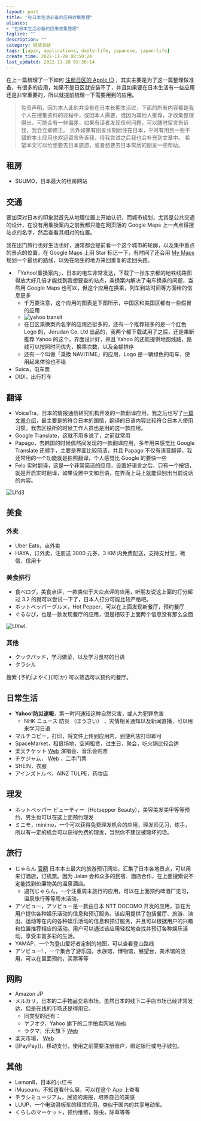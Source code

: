 ```yaml
---
layout: post
title: "在日本生活必备的应用收集整理"
aliases:
- "在日本生活必备的应用收集整理"
tagline: ""
description: ""
category: 经验总结
tags: [japan, applications, daily-life, japanese, japan-life]
create_time: 2022-11-28 08:50:24
last_updated: 2022-11-28 09:36:14
---
```


在上一篇梳理了一下如何 [注册日区的 Apple ID](/post/2022/11/how-to-registr-japan-app-store.html) ，其实主要是为了这一篇整理做准备，有很多的应用，如果不是日区就安装不了，并且如果要在日本生活有一些应用还是非常重要的，所以就提前梳理一下需要用到的应用。

> 免责声明，因为本人此刻并没有在日本长期生活过，下面的所有内容都是我个人在搜集资料的过程中，或因本人需要，或因为其他人推荐，才收集整理得出，可能会有一些偏差，如果有读者发现任何问题，可以随时留言告诉我，我会立即修正。
> 另外如果有朋友长期居住在日本，平时有用到一些不错的本土应用也欢迎留言告诉我，待我尝试之后我也会补充到文章中。
> 希望本文可以给想要去日本旅游，或者想要去日本常居的朋友一些帮助。

## 租房

- SUUMO，日本最大的租房网站

## 交通

要加深对日本的印象就首先从地理位置上开始认识，而城市规划，尤其是公共交通的设计，在没有用乗換案内之前我都只能在网页版的 Google Maps 上一点点得搜站点的名字，然后查看其相对的位置。

我在出门旅行也好生活也好，通常都会提前看一个这个城市的轮廓，以及集中重点的景点的位置，在 Google Maps 上用 Star 标记一下，有时间了还会用 [My Maps](https://www.google.com/maps/about/mymaps/) 规划一个最优的路线，以免在陌生的地方来回重复的走回头路。

- 「Yahoo!乗換案内」，日本的电车非常发达，下载了一张东京都的地铁线路图得放大好几倍才能找到我想要查的站点，乘换案内解决了电车换乘的问题，当然用 Google Maps 也可以，但这个应用在换乘，列车到站时间等方面给的信息更多
  - 千万要注意，这个应用的图表是下图所示，中国区和美国区都有一些假冒的应用
  - ![yahoo transit](https://photo.einverne.info/images/2022/11/26/ZE8p.jpg)
  - 在日区乘换案内名字的应用还挺多的，还有一个推荐较多的是一个红色 Logo 的，Jorudan Co. Ltd 出品的，我两个都下载试用了之后，还是果断推荐 Yahoo 的这个，界面设计好，并且 Yahoo 的还能提供地图线路，路线可以按照时间优先，换乘次数，以及金额排序
  - 还有一个叫做「乗換 NAVITIME」的应用，Logo 是一辆绿色的电车，使用起来体验也不错
- Suica，电车票
- DIDI，出行打车

## 翻译

- VoiceTra，日本的情报通信研究机构开发的一款翻译应用，我之后也写了[一篇文章介绍](https://japan.einverne.info/p/36.html)，最主要是的符合日本的国情，翻译的日语内容比较符合日本人使用习惯。我去区役所的时候工作人员也是用的这一款应用。
- Google Translate，这就不用多说了，之前就常用
- Papago，去韩国的时候偶然间发现的一款翻译应用，多年用来感觉比 Google Translate 还顺手，主要是界面比较简洁，并且 Papago 不仅有语音翻译，我还常用的一个功能就是拍照翻译，个人感觉比 Google 的要快一些
- Felo 实时翻译，这是一个非常简洁的应用，设置好语言之后，只有一个按钮，就是开启实时翻译，如果设置中文和日语，在界面上马上就能识别出当前说话的内容。

![Ufd3](https://photo.einverne.info/images/2023/09/07/Ufd3.png)

## 美食

### 外卖

- Uber Eats，点外卖
- HAYA，订外卖，注册送 3000 元券，3 KM 内免费配送，支持支付宝，微信，信用卡

### 美食排行

- 食べログ，美食点评，一款类似于大众点评的应用，听朋友说这上面的打分超过 3.2 的就可以尝试一下了，日本人打分可能比较严格吧。
- ホットペッパーグルメ，Hot Pepper，可以在上面发现新餐厅，预约餐厅
- ぐるなび，也是一款发现餐厅的应用，但是相较于上面两个信息没有那么全面

![UXwL](https://photo.einverne.info/images/2023/09/07/UXwL.png)

### 其他

- クックパッド，学习做菜，以及学习食材的日语
- クラシル

搜索 {予約|よやく}{可|か} 可以筛选可以预约的餐厅。

## 日常生活

- **Yahoo!防災速報**，第一时间通知这种自然灾害，或人为犯罪危害
  - NHK ニュース 防災 （ぼうさい） ，灾情相关通知以及新闻直播，可以用来学习日语
- マルチコピー，打印，将文件上传到应用内，到便利店打印即可
- SpaceMarket，租借场地，空间租赁，过生日，聚会，吃火锅比较合适
- 楽天チケット [Web](https://ticket.rakuten.co.jp/) 演唱会、音乐会购票
- チケジャム， [Web](https://ticketjam.jp/) ，二手门票
- SHEIN，衣服
- アインズトルペ，AINZ TULPE，药妆店

## 理发

- ホットペッパー ビューティー（Hotpepper Beauty），美容美发美甲等等预约，男生也可以在这上面预约理发
- ミニモ，minimo，一个可以获得免费理发机会的应用，理发师见习，练手，所以有一定的机会可以获得免费的理发，当然你不建议被理坏的话。
## 旅行

- じゃらん [官网](https://www.jalan.net/) 日本本土最大的旅游预订网站，汇集了日本各地景点，可以用来订酒店，订机票。因为 Jalan 会和众多的民宿、酒店合作，在上面搜索说不定能找到价廉物美的温泉酒店。
    - 週刊じゃらん，一个注重周末旅行的应用，可以在上面预约啤酒厂见习，温泉旅行等等周末活动。
- アソビュー，アソビュー是一款由日本 NTT DOCOMO 开发的应用，旨在为用户提供各种娱乐活动的信息和预订服务。该应用提供了包括餐厅、旅游、演出、运动等在内的各种娱乐活动的信息和预订服务，并且可以根据用户的兴趣和位置推荐相应的活动。用户可以通过该应用轻松地查找并预订各种娱乐活动，享受丰富多彩的生活。
- YAMAP，一个为登山爱好者定制的地图，可以查看登山路线
- アソビュー! ，一个集合了游乐园，水族馆，博物馆，展望台，美术馆的应用，可以在里面预约，买票等等
## 网购

- Amazon JP
- メルカリ，日本的二手物品交易市场，虽然日本的线下二手店市场已经非常发达，但是在线的市场还是得用它。
  - 同类型的还有：
  - ヤフオク，Yahoo 旗下的二手拍卖网站 [Web](https://auctions.yahoo.co.jp)
  - ラクマ，乐天旗下 [Web](https://fril.jp/)
- 楽天市場， [Web](https://www.rakuten.co.jp/)
- [[PayPay]]，移动支付，使用之前需要注册账户，绑定银行或电子钱包。

## 其他

- Lemon8，日本的小红书
- iMuseum，不知道看什么展，可以在这个 App 上查看
- チラシミュージアム，展览的海报，培养自己的美感
- LUUP，一个电动滑板车的租赁应用，类似于国内的共享电动车。
- くらしのマーケット，预约维修，除虫，除草等等